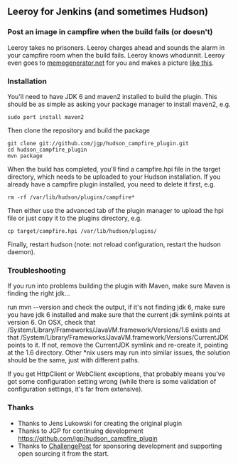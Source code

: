 ## Leeroy for Jenkins (and sometimes Hudson)
### Post an image in campfire when the build fails (or doesn't)

Leeroy takes no prisoners. Leeroy charges ahead and sounds the alarm in your campfire room when the build fails. Leeroy knows whodunnit. Leeroy even goes to [memegenerator.net](http://memegenerator.net) for you and makes a picture [like this](http://flic.kr/p/9ky6JM).

### Installation 

You'll need to have JDK 6 and maven2 installed to build the plugin. This should
be as simple as asking your package manager to install maven2, e.g.

    sudo port install maven2

Then clone the repository and build the package

    git clone git://github.com/jgp/hudson_campfire_plugin.git 
    cd hudson_campfire_plugin 
    mvn package

When the build has completed, you'll find a campfire.hpi file in the target
directory, which needs to be uploaded to your Hudson installation. If you
already have a campfire plugin installed, you need to delete it first, e.g.

    rm -rf /var/lib/hudson/plugins/campfire*

Then either use the advanced tab of the plugin manager to upload the hpi file or
just copy it to the plugins directory, e.g. 

    cp target/campfire.hpi /var/lib/hudson/plugins/

Finally, restart hudson (note: not reload configuration, restart the hudson
daemon).

### Troubleshooting

If you run into problems building the plugin with Maven, make sure Maven is
finding the right jdk...

run mvn --version and check the output, if it's not finding jdk 6, make sure you
have jdk 6 installed and make sure that the current jdk symlink points at
version 6.  On OSX, check that
/System/Library/Frameworks/JavaVM.framework/Versions/1.6 exists and that
/System/Library/Frameworks/JavaVM.framework/Versions/CurrentJDK points to it.
If not, remove the CurrentJDK symlink and re-create it, pointing at the 1.6
directory. Other *nix users may run into similar issues, the solution should be
the same, just with different paths.

If you get HttpClient or WebClient exceptions, that probably means you've got
some configuration setting wrong (while there is some validation of
configuration settings, it's far from extensive).

### Thanks
* Thanks to Jens Lukowski for creating the original plugin
* Thanks to JGP for continuing development https://github.com/jgp/hudson_campfire_plugin
* Thanks to [ChallengePost](http://challengepost.com) for sponsoring development and
supporting open sourcing it from the start.